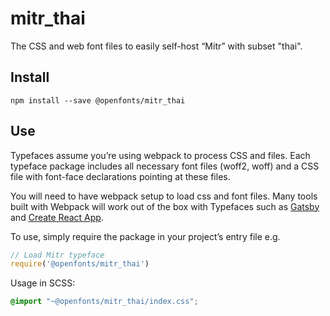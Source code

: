 
# mitr_thai

The CSS and web font files to easily self-host “Mitr” with subset "thai".

## Install

`npm install --save @openfonts/mitr_thai`

## Use

Typefaces assume you’re using webpack to process CSS and files. Each typeface
package includes all necessary font files (woff2, woff) and a CSS file with
font-face declarations pointing at these files.

You will need to have webpack setup to load css and font files. Many tools built
with Webpack will work out of the box with Typefaces such as [Gatsby](https://github.com/gatsbyjs/gatsby)
and [Create React App](https://github.com/facebookincubator/create-react-app).

To use, simply require the package in your project’s entry file e.g.

```javascript
// Load Mitr typeface
require('@openfonts/mitr_thai')
```

Usage in SCSS:
```scss
@import "~@openfonts/mitr_thai/index.css";
```
